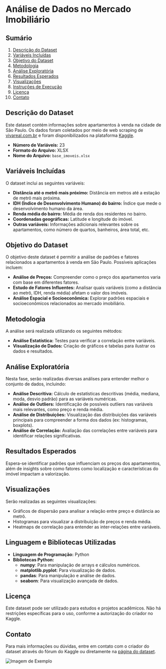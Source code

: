 # Análise de Dados no Mercado Imobiliário

## Sumário
1. [Descrição do Dataset](#descrição-do-dataset)
2. [Variáveis Incluídas](#variáveis-incluídas)
3. [Objetivo do Dataset](#objetivo-do-dataset)
4. [Metodologia](#metodologia)
5. [Análise Exploratória](#análise-exploratória)
6. [Resultados Esperados](#resultados-esperados)
7. [Visualizações](#visualizações)
8. [Instruções de Execução](#instruções-de-execução)
9. [Licença](#licença)
10. [Contato](#contato)

## Descrição do Dataset

Este dataset contém informações sobre apartamentos à venda na cidade de São Paulo. Os dados foram coletados por meio de web scraping de [vivareal.com.br](https://vivareal.com.br) e foram disponibilizados na plataforma [Kaggle](https://www.kaggle.com).

- **Número de Variáveis:** 23
- **Formato do Arquivo:** XLSX
- **Nome do Arquivo:** `base_imoveis.xlsx`

## Variáveis Incluídas

O dataset inclui as seguintes variáveis:

- **Distância até o metrô mais próximo:** Distância em metros até a estação de metrô mais próxima.
- **IDH (Índice de Desenvolvimento Humano) do bairro:** Índice que mede o desenvolvimento humano da área.
- **Renda média do bairro:** Média de renda dos residentes no bairro.
- **Coordenadas geográficas:** Latitude e longitude do imóvel.
- **Outras variáveis:** Informações adicionais relevantes sobre os apartamentos, como número de quartos, banheiros, área total, etc.

## Objetivo do Dataset

O objetivo deste dataset é permitir a análise de padrões e fatores relacionados a apartamentos à venda em São Paulo. Possíveis aplicações incluem:

- **Análise de Preços:** Compreender como o preço dos apartamentos varia com base em diferentes fatores.
- **Estudo de Fatores Influentes:** Analisar quais variáveis (como a distância ao metrô, IDH, renda média) afetam o valor dos imóveis.
- **Análise Espacial e Socioeconômica:** Explorar padrões espaciais e socioeconômicos relacionados ao mercado imobiliário.

## Metodologia

A análise será realizada utilizando os seguintes métodos:

- **Análise Estatística:** Testes para verificar a correlação entre variáveis.
- **Visualização de Dados:** Criação de gráficos e tabelas para ilustrar os dados e resultados.

## Análise Exploratória

Nesta fase, serão realizadas diversas análises para entender melhor o conjunto de dados, incluindo:

- **Análise Descritiva:** Cálculo de estatísticas descritivas (média, mediana, moda, desvio padrão) para as variáveis numéricas.
- **Análise de Outliers:** Identificação de possíveis outliers nas variáveis mais relevantes, como preço e renda média.
- **Análise de Distribuições:** Visualização das distribuições das variáveis principais para compreender a forma dos dados (ex: histogramas, boxplots).
- **Análise de Correlação:** Avaliação das correlações entre variáveis para identificar relações significativas.

## Resultados Esperados

Espera-se identificar padrões que influenciam os preços dos apartamentos, além de insights sobre como fatores como localização e características do imóvel impactam a valorização.

## Visualizações

Serão realizadas as seguintes visualizações:

- Gráficos de dispersão para analisar a relação entre preço e distância ao metrô.
- Histogramas para visualizar a distribuição de preços e renda média.
- Heatmaps de correlação para entender as inter-relações entre variáveis.

## Linguagem e Bibliotecas Utilizadas

- **Linguagem de Programação:** Python
- **Bibliotecas Python:**
  - **numpy**: Para manipulação de arrays e cálculos numéricos.
  - **matplotlib.pyplot**: Para visualização de dados.
  - **pandas**: Para manipulação e análise de dados.
  - **seaborn**: Para visualização avançada de dados.

## Licença

Este dataset pode ser utilizado para estudos e projetos acadêmicos. Não há restrições específicas para o uso, conforme a autorização do criador no Kaggle.

## Contato

Para mais informações ou dúvidas, entre em contato com o criador do dataset através do fórum do Kaggle ou diretamente na [página do dataset](https://www.kaggle.com/datasets/jlgrego/apartamentos-venda-na-cidade-de-sao-paulo-sp).


![Imagem de Exemplo](https://tecimob.com.br/blog/wp-content/uploads/2024/02/avaliacao-de-imoveis-2.jpg)
